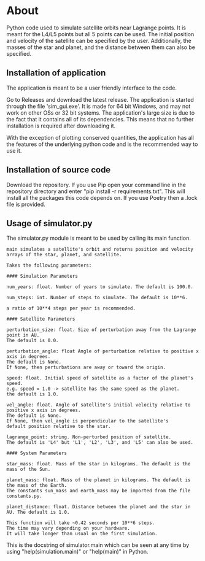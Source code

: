 # About

Python code used to simulate satellite orbits near Lagrange points. It is meant for the L4/L5 points but all 5 points can be used. The initial position and velocity of the satellite can be specified by the user. Additionally, the masses of the star and planet, and the distance between them can also be specified.

## Installation of application

The application is meant to be a user friendly interface to the code.

Go to Releases and download the latest release. The application is started through the file 'sim_gui.exe'.
It is made for 64 bit Windows, and may not work on other OSs or 32 bit systems. The application's large size is due to the fact that it contains all of its dependencies. This means that no further installation is required after downloading it.

With the exception of plotting conserved quantities, the application has all the features of the underlying python code and is the recommended way to use it.

## Installation of source code

Download the repository.
If you use Pip open your command line in the repository directory and enter "pip install -r requirements.txt". This will install all the packages this code depends on. If you use Poetry then a .lock file is provided.

## Usage of simulator.py

The simulator.py module is meant to be used by calling its main function.

```
main simulates a satellite's orbit and returns position and velocity arrays of the star, planet, and satellite.

Takes the following parameters:

#### Simulation Parameters

num_years: float. Number of years to simulate. The default is 100.0.

num_steps: int. Number of steps to simulate. The default is 10**6.

a ratio of 10**4 steps per year is recommended.

#### Satellite Parameters

perturbation_size: float. Size of perturbation away from the Lagrange point in AU.
The default is 0.0.

perturbation_angle: float Angle of perturbation relative to positive x axis in degrees.
The default is None.
If None, then perturbations are away or toward the origin.

speed: float. Initial speed of satellite as a factor of the planet's speed.
e.g. speed = 1.0 -> satellite has the same speed as the planet.
the default is 1.0.

vel_angle: float. Angle of satellite's initial velocity relative to positive x axis in degrees.
The default is None.
If None, then vel_angle is perpendicular to the satellite's
default position relative to the star.

lagrange_point: string. Non-perturbed position of satellite.
The default is 'L4' but 'L1', 'L2', 'L3', and 'L5' can also be used.

#### System Parameters

star_mass: float. Mass of the star in kilograms. The default is the mass of the Sun.

planet_mass: float. Mass of the planet in kilograms. The default is the mass of the Earth.
The constants sun_mass and earth_mass may be imported from the file constants.py.

planet_distance: float. Distance between the planet and the star in AU. The default is 1.0.

This function will take ~0.42 seconds per 10**6 steps.
The time may vary depending on your hardware.
It will take longer than usual on the first simulation.
 ```

This is the docstring of simulator.main which can be seen at any time by using "help(simulation.main)" or "help(main)" in Python.
